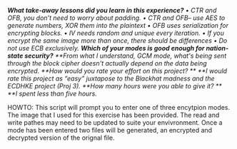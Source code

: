 _**What take-away lessons did you learn in this experience?**
•	CTR and OFB, you don’t need to worry about padding.
•	CTR and OFB– use AES to generate numbers, XOR them into the plaintext 
•	OFB uses serialization for encrypting blocks.
•	IV needs random and unique every iteration. 
•	If you encrypt the same image more than once, there should be differences
•	Do not use ECB exclusively.
**Which of your modes is good enough for nation-state security?**
**From what I understand, GCM mode, what's being sent through the block cipher doesn't actually depend on the data being encrypted.
**How would you rate your effort on this project? ** 
**I would rate this project as “easy” juxtapose to the Blackhat madness and the ECDHKE project (Proj 3).
**How many hours were you able to give it? **
**I spent less than five hours._

HOWTO:
This script will prompt you to enter one of three encytpion modes.
The image that I used for this exercise has been provided.
The read and write pathes may need to be updated to suite your envivronment.
Once a mode has been entered two files will be generated, an encrypted and decrypted version of the orignal file.
